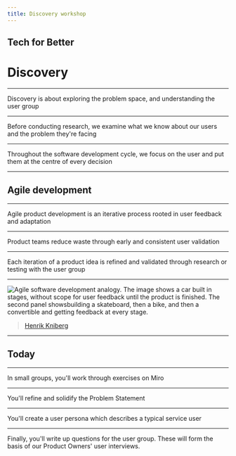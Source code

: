 ```yaml
---
title: Discovery workshop
---
```


## Tech for Better

# Discovery

---

Discovery is about exploring the problem space, and understanding the user group

---

Before conducting research, we examine what we know about our users and the problem they're facing

---

Throughout the software development cycle, we focus on the user and put them at the centre of every decision

---

## Agile development

---

Agile product development is an iterative process rooted in user feedback and adaptation

---

Product teams reduce waste through early and consistent user validation

---

Each iteration of a product idea is refined and validated through research or testing with the user group

---

![Agile software development analogy. The image shows a car built in stages, without scope for user feedback until the product is finished. The second panel showsbuilding a skateboard, then a bike, and then a convertible and getting feedback at every stage.](https://blog.crisp.se/wp-content/uploads/2016/01/Making-sense-of-MVP-.jpg)

> [Henrik Kniberg](https://blog.crisp.se/2016/01/25/henrikkniberg/making-sense-of-mvp)

---

## Today

---

In small groups, you'll work through exercises on Miro

---

You'll refine and solidify the Problem Statement

---

You'll create a user persona which describes a typical service user

---

Finally, you'll write up questions for the user group. These will form the basis of our Product Owners' user interviews.
